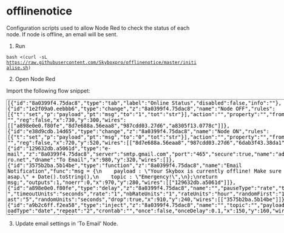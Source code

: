# offlinenotice

Configuration scripts used to allow Node Red to check the status of each node. If node is offline, an email will be sent.

1. Run 

<code>bash <(curl -sL https://raw.githubusercontent.com/Skyboxpro/offlinenotice/master/initialise.sh)</code>

2. Open Node Red

Import the following flow snippet:

<textarea rows=20 cols=100 readonly>[{"id":"8a0399f4.75dac8","type":"tab","label":"Online Status","disabled":false,"info":""},{"id":"1e2f09a0.eebbb6","type":"change","z":"8a0399f4.75dac8","name":"Node OFF","rules":[{"t":"set","p":"payload","pt":"msg","to":"1","tot":"str"}],"action":"","property":"","from":"","to":"","reg":false,"x":730,"y":300,"wires":[["a898e0e0.f80fe","8d7e688a.56eaa8","987cdd03.27d6","a8305f13.0778c"]]},{"id":"e38d9cdb.14d65","type":"change","z":"8a0399f4.75dac8","name":"Node ON","rules":[{"t":"set","p":"payload","pt":"msg","to":"0","tot":"str"}],"action":"","property":"","from":"","to":"","reg":false,"x":720,"y":520,"wires":[["8d7e688a.56eaa8","987cdd03.27d6","6dab3f43.38da1"]]},{"id":"129632db.a5061d","type":"e-mail","z":"8a0399f4.75dac8","server":"smtp.gmail.com","port":"465","secure":true,"name":"adam@skyboxpro.net","dname":"To Email","x":980,"y":320,"wires":[]},{"id":"3575b2ba.5b14be","type":"function","z":"8a0399f4.75dac8","name":"Email Notification","func":"msg = {\n    payload : \"Your Skybox is currently offline! Make sure to reboot asap.\" + Date().toString(),\n    topic : \"Emergency!\",\n};\nreturn msg;","outputs":1,"noerr":0,"x":970,"y":280,"wires":[["129632db.a5061d"]]},{"id":"a898e0e0.f80fe","type":"delay","z":"8a0399f4.75dac8","name":"","pauseType":"rate","timeout":"5","timeoutUnits":"seconds","rate":"1","nbRateUnits":"1","rateUnits":"hour","randomFirst":"1","randomLast":"5","randomUnits":"seconds","drop":true,"x":910,"y":240,"wires":[["3575b2ba.5b14be"]]},{"id":"a9b2c6ff.f2ea58","type":"inject","z":"8a0399f4.75dac8","name":"","topic":"","payload":"","payloadType":"date","repeat":"2","crontab":"","once":false,"onceDelay":0.1,"x":150,"y":160,"wires":[["55607c65.a9e3f4"]]},{"id":"cd3109a7.84bdb8","type":"exec","z":"8a0399f4.75dac8","command":"./status.sh","addpay":false,"append":"","useSpawn":"false","timer":"","oldrc":false,"name":"Check online","x":170,"y":360,"wires":[["39627907.702a06"],[],[]]},{"id":"39627907.702a06","type":"switch","z":"8a0399f4.75dac8","name":"Nodes on/off","property":"payload","propertyType":"msg","rules":[{"t":"cont","v":"offline","vt":"str"},{"t":"else"}],"checkall":"false","repair":false,"outputs":2,"x":190,"y":460,"wires":[["6cd92144.7fa8f"],["e38d9cdb.14d65"]]},{"id":"f7c1660b.0de5c8","type":"change","z":"8a0399f4.75dac8","name":"Node 1 Off","rules":[{"t":"set","p":"rpi01","pt":"msg","to":"offline","tot":"str"}],"action":"","property":"","from":"","to":"","reg":false,"x":550,"y":300,"wires":[["1e2f09a0.eebbb6"]]},{"id":"e2a335df.1ea048","type":"change","z":"8a0399f4.75dac8","name":"Node 2 Off","rules":[{"t":"set","p":"rpi02","pt":"msg","to":"offline","tot":"str"}],"action":"","property":"","from":"","to":"","reg":false,"x":550,"y":340,"wires":[["1e2f09a0.eebbb6"]]},{"id":"6cd92144.7fa8f","type":"switch","z":"8a0399f4.75dac8","name":"Split nodes","property":"payload","propertyType":"msg","rules":[{"t":"cont","v":"rpi01 is offline","vt":"str"},{"t":"cont","v":"rpi02 is offline","vt":"str"}],"checkall":"true","repair":false,"outputs":2,"x":370,"y":420,"wires":[["f7c1660b.0de5c8"],["e2a335df.1ea048"]]},{"id":"8d7e688a.56eaa8","type":"ui_text","z":"8a0399f4.75dac8","group":"78f2a671.ca2ab8","order":0,"width":0,"height":0,"name":"Rpi01","label":"Node 1","format":"{{msg.rpi01}}","layout":"row-left","x":1110,"y":420,"wires":[]},{"id":"987cdd03.27d6","type":"ui_text","z":"8a0399f4.75dac8","group":"78f2a671.ca2ab8","order":0,"width":0,"height":0,"name":"Rpi02","label":"Node 2","format":"{{msg.rpi02}}","layout":"row-left","x":1110,"y":460,"wires":[]},{"id":"a8305f13.0778c","type":"link out","z":"8a0399f4.75dac8","name":"Node off","links":["90c87b73.8be5c8"],"x":855,"y":420,"wires":[]},{"id":"6dab3f43.38da1","type":"link out","z":"8a0399f4.75dac8","name":"Node On","links":["fa506e60.6e61e"],"x":855,"y":620,"wires":[]},{"id":"55607c65.a9e3f4","type":"change","z":"8a0399f4.75dac8","name":"Node 1 On","rules":[{"t":"set","p":"rpi01","pt":"msg","to":"online","tot":"str"}],"action":"","property":"","from":"","to":"","reg":false,"x":190,"y":240,"wires":[["464fae7e.98cd7"]]},{"id":"464fae7e.98cd7","type":"change","z":"8a0399f4.75dac8","name":"Node 2 On","rules":[{"t":"set","p":"rpi02","pt":"msg","to":"online","tot":"str"}],"action":"","property":"","from":"","to":"","reg":false,"x":190,"y":280,"wires":[["cd3109a7.84bdb8"]]},{"id":"78f2a671.ca2ab8","type":"ui_group","z":"","name":"Node Status","tab":"8b19c4bf.1e7318","disp":true,"width":"6","collapse":false},{"id":"8b19c4bf.1e7318","type":"ui_tab","z":"","name":"Node Status","icon":"dashboard","disabled":false,"hidden":false}]</textarea>

3. Update email settings in 'To Email' Node.
